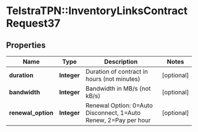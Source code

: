 # TelstraTPN::InventoryLinksContractRequest37

## Properties
Name | Type | Description | Notes
------------ | ------------- | ------------- | -------------
**duration** | **Integer** | Duration of contract in hours (not minutes) | [optional] 
**bandwidth** | **Integer** | Bandwidth in MB/s (not kB/s) | [optional] 
**renewal_option** | **Integer** | Renewal Option: 0&#x3D;Auto Disconnect, 1&#x3D;Auto Renew, 2&#x3D;Pay per hour | [optional] 


